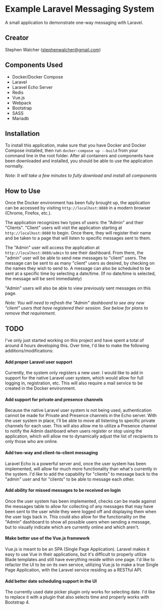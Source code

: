 # Example Laravel Messaging System
A small application to demonstrate one-way messaging with Laravel.

## Creator
Stephen Walcher (stephenwalcher@gmail.com)

## Components Used
* Docker/Docker Compose
* Laravel
* Laravel Echo Server
* Redis
* Vue.js
* Webpack
* Bootstrap
* SASS
* Mariadb

## Installation
To install this application, make sure that you have Docker and Docker Compose installed, then run `docker-compose up --build` from your command line in the root folder. After all containers and components have been downloaded and installed, you should be able to use the application normally.

*Note: It will take a few minutes to fully download and install all components*

## How to Use
Once the Docker environment has been fully brought up, the application can be accessed by visiting `http://localhost:8080` in a modern browser (Chrome, Firefox, etc.).

The application recognizes two types of users: the "Admin" and their "Clients". "Client" users will visit the application starting at `http://localhost:8080` to begin. Once there, they will register their name and be taken to a page that will listen to specific messages sent to them.

The "Admin" user will access the application at `http://localhost:8080/admin` to see their dashboard. From there, the "admin" user will be able to send new messages to "client" users. The message can be sent to as many "client" users as desired, by checking on the names they wish to send to. A message can also be scheduled to be sent at a specific time by selecting a date/time. (If no date/time is selected, the message will be sent immediately)

"Admin" users will also be able to view previously sent messages on this page.

*Note: You will need to refresh the "Admin" dashboard to see any new "client" users that have registered their session. See below for plans to remove that requirement.*

## TODO
I've only just started working on this project and have spent a total of around 4 hours developing this. Over time, I'd like to make the following additions/modifications:

#### Add proper Laravel user support
Currently, the system only registers a new user. I would like to add in support for the native Laravel user system, which would allow for full logging in, registration, etc. This will also require a mail service to be created in the Docker environment.

#### Add support for private and presence channels
Because the native Laravel user system is not being used, authentication cannot be made for Private and Presence channels in the Echo server. With the user system in place, I'll be able to move all listening to specific private channels for each user. This will also allow me to utilize a Presence channel to notify the Admin dashboard when users register or stop using the application, which will allow me to dynamically adjust the list of recipients to only those who are online.

#### Add two-way and client-to-client messaging
Laravel Echo is a powerful server and, once the user system has been implemented, will allow for much more functionality than what's currently in the system. I'd like to add the capability for "clients" to message back to the "admin" user and for "clients" to be able to message each other.

#### Add ability for missed messages to be received on login
Once the user system has been implemented, checks can be made against the messages table to allow for collecting of any messages that may have been sent to the user while they were logged off and displaying them when the user logs back in. This could also allow for the functionality on the "Admin" dashboard to show all possible users when sending a message, but to visually indicate which are currently online and which aren't.

#### Make better use of the Vue.js framework
Vue.js is meant to be an SPA (Single Page Application). Laravel makes it easy to use Vue in their applications, but it's difficult to properly utilize Blade templates and still have everything reside within one page. I'd like to refactor the UI to be on its own service, utilizing Vue.js to make a true Single Page Application, with the Laravel service residing as a RESTful API.

#### Add better date scheduling support in the UI
The currently used date picker plugin only works for selecting date. I'd like to replace it with a plugin that also selects time and properly works with Bootstrap 4.
